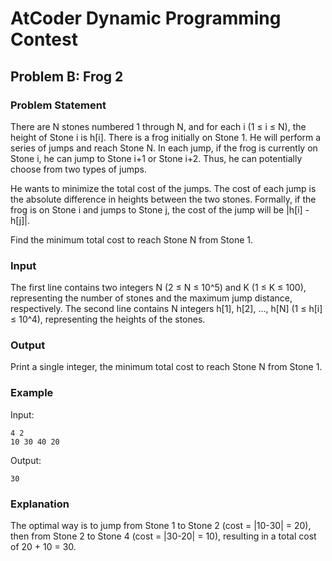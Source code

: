 
# AtCoder Dynamic Programming Contest

## Problem B: Frog 2

### Problem Statement

There are N stones numbered 1 through N, and for each i (1 ≤ i ≤ N), the height of Stone i is h[i].
There is a frog initially on Stone 1. He will perform a series of jumps and reach Stone N. In each jump, if the frog is currently on Stone i, he can jump to Stone i+1 or Stone i+2. Thus, he can potentially choose from two types of jumps.

He wants to minimize the total cost of the jumps. The cost of each jump is the absolute difference in heights between the two stones. Formally, if the frog is on Stone i and jumps to Stone j, the cost of the jump will be |h[i] - h[j]|.

Find the minimum total cost to reach Stone N from Stone 1.

### Input

The first line contains two integers N (2 ≤ N ≤ 10^5) and K (1 ≤ K ≤ 100), representing the number of stones and the maximum jump distance, respectively.
The second line contains N integers h[1], h[2], ..., h[N] (1 ≤ h[i] ≤ 10^4), representing the heights of the stones.

### Output

Print a single integer, the minimum total cost to reach Stone N from Stone 1.

### Example

Input:
```
4 2
10 30 40 20
```

Output:
```
30
```

### Explanation

The optimal way is to jump from Stone 1 to Stone 2 (cost = |10-30| = 20), then from Stone 2 to Stone 4 (cost = |30-20| = 10), resulting in a total cost of 20 + 10 = 30.
